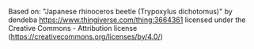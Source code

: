 Based on:
"Japanese rhinoceros beetle (Trypoxylus dichotomus)" by dendeba
https://www.thingiverse.com/thing:3664361
licensed under the Creative Commons - Attribution license (https://creativecommons.org/licenses/by/4.0/)